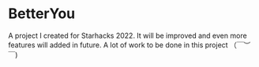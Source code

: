 # BetterYou
A project I created for Starhacks 2022.
It will be improved and even more features will added in future.
A lot of work to be done in this project （￣︶￣)
